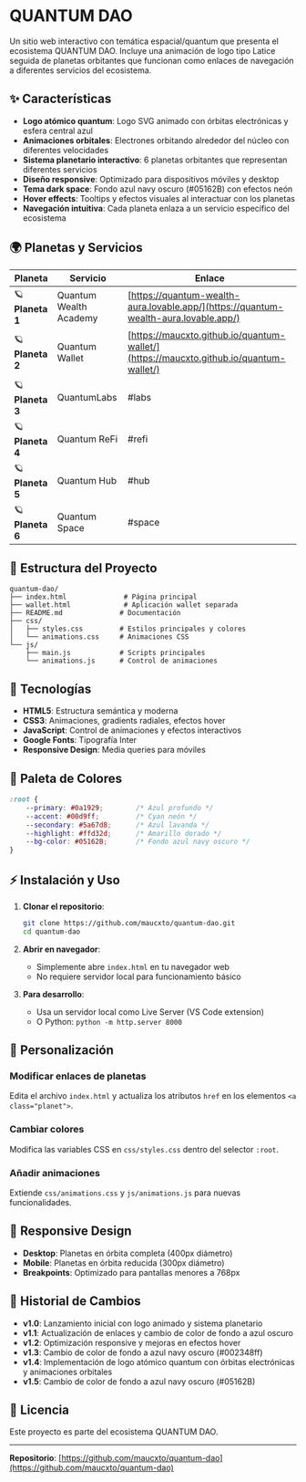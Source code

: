 # QUANTUM DAO

Un sitio web interactivo con temática espacial/quantum que presenta el ecosistema QUANTUM DAO. Incluye una animación de logo tipo Latice seguida de planetas orbitantes que funcionan como enlaces de navegación a diferentes servicios del ecosistema.

## ✨ Características

- **Logo atómico quantum**: Logo SVG animado con órbitas electrónicas y esfera central azul
- **Animaciones orbitales**: Electrones orbitando alrededor del núcleo con diferentes velocidades
- **Sistema planetario interactivo**: 6 planetas orbitantes que representan diferentes servicios
- **Diseño responsive**: Optimizado para dispositivos móviles y desktop
- **Tema dark space**: Fondo azul navy oscuro (#05162B) con efectos neón
- **Hover effects**: Tooltips y efectos visuales al interactuar con los planetas
- **Navegación intuitiva**: Cada planeta enlaza a un servicio específico del ecosistema

## 🌍 Planetas y Servicios

| Planeta | Servicio | Enlace |
|---------|----------|---------|
| 🪐 **Planeta 1** | Quantum Wealth Academy | [https://quantum-wealth-aura.lovable.app/](https://quantum-wealth-aura.lovable.app/) |
| 🪐 **Planeta 2** | Quantum Wallet | [https://maucxto.github.io/quantum-wallet/](https://maucxto.github.io/quantum-wallet/) |
| 🪐 **Planeta 3** | QuantumLabs | #labs |
| 🪐 **Planeta 4** | Quantum ReFi | #refi |
| 🪐 **Planeta 5** | Quantum Hub | #hub |
| 🪐 **Planeta 6** | Quantum Space | #space |

## 📁 Estructura del Proyecto

```
quantum-dao/
├── index.html              # Página principal
├── wallet.html             # Aplicación wallet separada
├── README.md              # Documentación
├── css/
│   ├── styles.css         # Estilos principales y colores
│   └── animations.css     # Animaciones CSS
└── js/
    ├── main.js            # Scripts principales
    └── animations.js      # Control de animaciones
```

## 🚀 Tecnologías

- **HTML5**: Estructura semántica y moderna
- **CSS3**: Animaciones, gradients radiales, efectos hover
- **JavaScript**: Control de animaciones y efectos interactivos
- **Google Fonts**: Tipografía Inter
- **Responsive Design**: Media queries para móviles

## 🎨 Paleta de Colores

```css
:root {
    --primary: #0a1929;        /* Azul profundo */
    --accent: #00d9ff;         /* Cyan neón */
    --secondary: #5a67d8;      /* Azul lavanda */
    --highlight: #ffd32d;      /* Amarillo dorado */
    --bg-color: #05162B;       /* Fondo azul navy oscuro */
}
```

## ⚡ Instalación y Uso

1. **Clonar el repositorio**:
   ```bash
   git clone https://github.com/maucxto/quantum-dao.git
   cd quantum-dao
   ```

2. **Abrir en navegador**:
   - Simplemente abre `index.html` en tu navegador web
   - No requiere servidor local para funcionamiento básico

3. **Para desarrollo**:
   - Usa un servidor local como Live Server (VS Code extension)
   - O Python: `python -m http.server 8000`

## 🔧 Personalización

### Modificar enlaces de planetas
Edita el archivo `index.html` y actualiza los atributos `href` en los elementos `<a class="planet">`.

### Cambiar colores
Modifica las variables CSS en `css/styles.css` dentro del selector `:root`.

### Añadir animaciones
Extiende `css/animations.css` y `js/animations.js` para nuevas funcionalidades.

## 📱 Responsive Design

- **Desktop**: Planetas en órbita completa (400px diámetro)
- **Mobile**: Planetas en órbita reducida (300px diámetro)
- **Breakpoints**: Optimizado para pantallas menores a 768px

## 🔄 Historial de Cambios

- **v1.0**: Lanzamiento inicial con logo animado y sistema planetario
- **v1.1**: Actualización de enlaces y cambio de color de fondo a azul oscuro
- **v1.2**: Optimización responsive y mejoras en efectos hover
- **v1.3**: Cambio de color de fondo a azul navy oscuro (#002348ff)
- **v1.4**: Implementación de logo atómico quantum con órbitas electrónicas y animaciones orbitales
- **v1.5**: Cambio de color de fondo a azul navy oscuro (#05162B)

## 📄 Licencia

Este proyecto es parte del ecosistema QUANTUM DAO.

---

**Repositorio**: [https://github.com/maucxto/quantum-dao](https://github.com/maucxto/quantum-dao)
